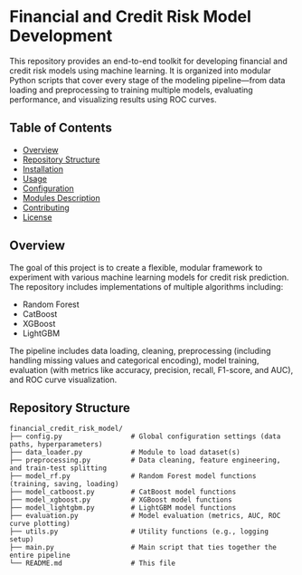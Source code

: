 # Financial and Credit Risk Model Development

This repository provides an end-to-end toolkit for developing financial and credit risk models using machine learning. It is organized into modular Python scripts that cover every stage of the modeling pipeline—from data loading and preprocessing to training multiple models, evaluating performance, and visualizing results using ROC curves.

## Table of Contents

- [Overview](#overview)
- [Repository Structure](#repository-structure)
- [Installation](#installation)
- [Usage](#usage)
- [Configuration](#configuration)
- [Modules Description](#modules-description)
- [Contributing](#contributing)
- [License](#license)

## Overview

The goal of this project is to create a flexible, modular framework to experiment with various machine learning models for credit risk prediction. The repository includes implementations of multiple algorithms including:
- Random Forest
- CatBoost
- XGBoost
- LightGBM

The pipeline includes data loading, cleaning, preprocessing (including handling missing values and categorical encoding), model training, evaluation (with metrics like accuracy, precision, recall, F1-score, and AUC), and ROC curve visualization.

## Repository Structure

```plaintext
financial_credit_risk_model/
├── config.py                 # Global configuration settings (data paths, hyperparameters)
├── data_loader.py            # Module to load dataset(s)
├── preprocessing.py          # Data cleaning, feature engineering, and train-test splitting
├── model_rf.py               # Random Forest model functions (training, saving, loading)
├── model_catboost.py         # CatBoost model functions
├── model_xgboost.py          # XGBoost model functions
├── model_lightgbm.py         # LightGBM model functions
├── evaluation.py             # Model evaluation (metrics, AUC, ROC curve plotting)
├── utils.py                  # Utility functions (e.g., logging setup)
├── main.py                   # Main script that ties together the entire pipeline
└── README.md                 # This file
